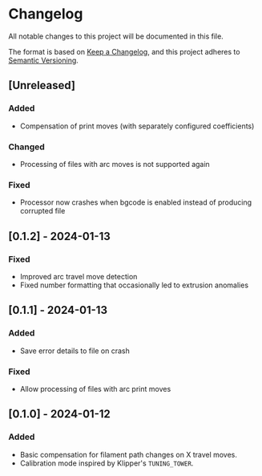 # Changelog

All notable changes to this project will be documented in this file.

The format is based on [Keep a Changelog](https://keepachangelog.com/en/1.1.0/),
and this project adheres to [Semantic Versioning](https://semver.org/spec/v2.0.0.html).

## [Unreleased]

### Added

- Compensation of print moves (with separately configured coefficients)

### Changed

- Processing of files with arc moves is not supported again

### Fixed

- Processor now crashes when bgcode is enabled instead of producing corrupted file

## [0.1.2] - 2024-01-13

### Fixed

- Improved arc travel move detection
- Fixed number formatting that occasionally led to extrusion anomalies

## [0.1.1] - 2024-01-13

### Added

- Save error details to file on crash

### Fixed

- Allow processing of files with arc print moves

## [0.1.0] - 2024-01-12

### Added

- Basic compensation for filament path changes on X travel moves.
- Calibration mode inspired by Klipper's `TUNING_TOWER`.